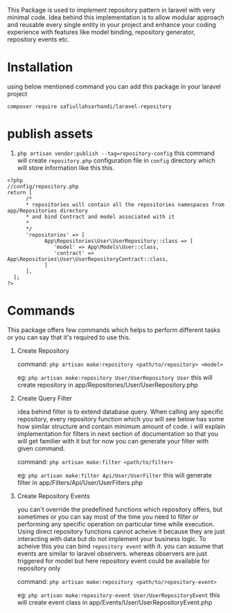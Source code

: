 This Package is used to implement repository pattern in laravel with very minimal code. Idea behind this implementation is to allow modular approach and reusable every single entity in your project and enhance your coding experience with features like model binding, repository generator, repository events etc.  


# Installation
using below mentioned command you can add this package in your laravel project

`composer require safiullahsarhandi/laravel-repository`

# publish assets
1. `php artisan vendor:publish --tag=repository-config`
this command will create `repository.php` configuration file in `config` directory which will store information like this this. 


``` 
<?php 
//config/repository.php
return [
      /* 
      * repositories will contain all the repositories namespaces from app/Repositories directory  
      * and bind Contract and model associated with it  
      *
      */
      'repositories' => [
            App\Repositories\User\UserRepository::class => [
               'model' => App\Models\User::class,
               'contract' => App\Repositories\User\UserRepositoryContract::class,
            ]
      ],
  ];
?> 
```

# Commands

This package offers few commands which helps to perform different tasks or you can say that it's required to use this. 

1. Create Repository

      command: `php artisan make:repository <path/to/repository> <model>`
      
      eg: `php artisan make:repository User/UserRepository User` this will create repository in app/Repositories/User/UserRepository.php
      
2. Create Query Filter

      idea behind filter is to extend database query. When calling any specific repository, every repository function which you will see below has some how similar structure and contain minimum amount of code. i will explain implementation for filters in next section of documentation so that you will get familier with it but for now you can generate your filter with given command.
      
      command: `php artisan make:filter <path/to/filter>`
      
      eg: `php artisan make:filter Api/User/UserFilter` this will generate filter in app/Filters/Api/User/UserFilters.php
      
 3. Create Repository Events

      you can't override the predefined functions which repository offers, but sometimes or you can say most of the time you need to filter or performing any specific operation on particular time while execution. Using direct repository functions cannot acheive it because they are just interacting with data but do not implement your business logic. To acheive this you can bind `repository event` with it. you can assume that events are similar to laravel observers. whereas observers are just triggered for model but here repository event could be available for repository only   
      
      command: `php artisan make:repository <path/to/repository-event>`
      
      eg: `php artisan make:repository-event User/UserRepositoryEvent` this will create event class in app/Events/User/UserRepositoryEvent.php
      

